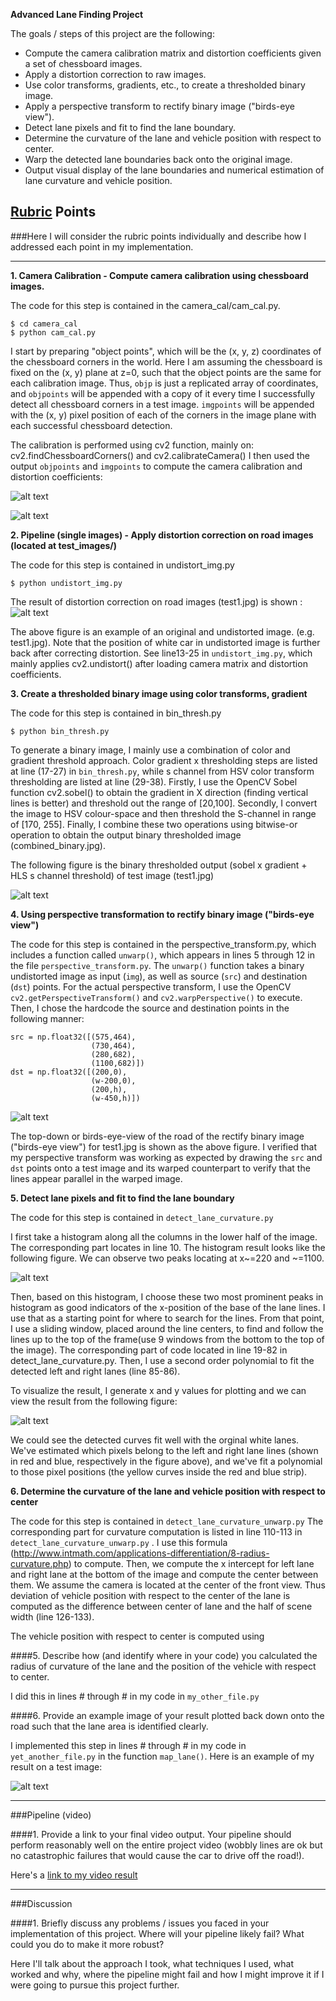 **Advanced Lane Finding Project**

The goals / steps of this project are the following:

* Compute the camera calibration matrix and distortion coefficients given a set of chessboard images.
* Apply a distortion correction to raw images.
* Use color transforms, gradients, etc., to create a thresholded binary image.
* Apply a perspective transform to rectify binary image ("birds-eye view").
* Detect lane pixels and fit to find the lane boundary.
* Determine the curvature of the lane and vehicle position with respect to center.
* Warp the detected lane boundaries back onto the original image.
* Output visual display of the lane boundaries and numerical estimation of lane curvature and vehicle position.

[//]: # (Image References)

[image1]: ./examples/undistort_output.png "Undistorted"
[image1.5]: ./examples/corner_found.jpg "Corners found"
[image2]: ./figure_1.png "Road image and undistortion"
[image3]: ./output_images/combined_binary_test1.jpg "Binary thresholded output"
[image4]: ./output_images/unwarped.png "Warped binary thresholded output"
[image4.5]: ./output_images/hist1.png "Histogram"
[image5]: ./output_images/detect_lanes_test1.png "Detect lanes"
[image6]: ./examples/example_output.jpg "Output"
[video1]: ./project_video.mp4 "Video"

## [Rubric](https://review.udacity.com/#!/rubrics/571/view) Points
###Here I will consider the rubric points individually and describe how I addressed each point in my implementation.  

---

**1. Camera Calibration - Compute camera calibration using chessboard images.**

The code for this step is contained in the camera_cal/cam_cal.py.
```
$ cd camera_cal
$ python cam_cal.py
```
I start by preparing "object points", which will be the (x, y, z) coordinates of the chessboard corners in the world. Here I am assuming the chessboard is fixed on the (x, y) plane at z=0, such that the object points are the same for each calibration image.  Thus, `objp` is just a replicated array of coordinates, and `objpoints` will be appended with a copy of it every time I successfully detect all chessboard corners in a test image.  `imgpoints` will be appended with the (x, y) pixel position of each of the corners in the image plane with each successful chessboard detection.  

The calibration is performed using cv2 function, mainly on: cv2.findChessboardCorners() and cv2.calibrateCamera()
I then used the output `objpoints` and `imgpoints` to compute the camera calibration and distortion coefficients: 

![alt text][image1]

![alt text][image1.5]



**2. Pipeline (single images) - Apply distortion correction on road images (located at test_images/)**

The code for this step is contained in undistort_img.py
```
$ python undistort_img.py
```

The result of distortion correction on road images (test1.jpg) is shown :
![alt text][image2]

The above figure is an example of an original and undistorted image. (e.g. test1.jpg). Note that the position of white car in undistorted image is further back after correcting distortion. See line13-25 in ```undistort_img.py```, which mainly applies cv2.undistort() after loading camera matrix and distortion coefficients. 

**3. Create a thresholded binary image using color transforms, gradient**

The code for this step is contained in bin_thresh.py
```
$ python bin_thresh.py
```

To generate a binary image, I mainly use a combination of color and gradient threshold approach. Color gradient x thresholding steps are listed at line (17-27) in ```bin_thresh.py```, while s channel from HSV color transform thresholding are listed at line (29-38).
Firstly, I use the OpenCV Sobel function cv2.sobel() to obtain the gradient in X direction (finding vertical lines is better) and threshold out the range of [20,100].
Secondly, I convert the image to HSV colour-space and then threshold the S-channel in range of [170, 255].
Finally, I combine these two operations using bitwise-or operation to obtain the output binary thresholded image (combined_binary.jpg).

The following figure is the binary thresholded output (sobel x gradient + HLS s channel threshold) of test image (test1.jpg)

![alt text][image3]

**4. Using perspective transformation to rectify binary image ("birds-eye view")**

The code for this step is contained in the perspective_transform.py, which includes a function called `unwarp()`, which appears in lines 5 through 12 in the file `perspective_transform.py`.  The `unwarp()` function takes a binary undistorted image as input  (`img`), as well as source (`src`) and destination (`dst`) points. For the actual perspective transform,  I use the OpenCV `cv2.getPerspectiveTransform()` and `cv2.warpPerspective()` to execute. Then, I chose the hardcode the source and destination points in the following manner:
```
src = np.float32([(575,464),
                  (730,464), 
                  (280,682), 
                  (1100,682)])
dst = np.float32([(200,0),
                  (w-200,0),
                  (200,h),
                  (w-450,h)])
```

![alt text][image4]

The top-down or birds-eye-view of the road of the rectify binary image ("birds-eye view") for test1.jpg is shown as the above figure.
I verified that my perspective transform was working as expected by drawing the `src` and `dst` points onto a test image and its warped counterpart to verify that the lines appear parallel in the warped image.

**5. Detect lane pixels and fit to find the lane boundary**

The code for this step is contained in `detect_lane_curvature.py`

I first take a histogram along all the columns in the lower half of the image. The corresponding part locates in line 10. The histogram result looks like the following figure. We can observe two peaks locating at x~=220 and ~=1100.

![alt text][image4.5]

Then, based on this histogram, I choose these two most prominent 
peaks in histogram as good indicators of the x-position of the base 
of the lane lines. I use that as a starting point for where to search for the lines. 
From that point, I use a sliding window, placed around the line centers, 
to find and follow the lines up to the top of the frame(use 9 windows from the bottom to the top of the image). The corresponding part of code
located in line 19-82 in detect_lane_curvature.py. Then, I use a second order polynomial to fit 
the detected left and right lanes (line 85-86).

To visualize the result, I generate x and y values for plotting and we can view the result from the following figure:

![alt text][image5]

We could see the detected curves fit well with the orginal white lanes.  We've estimated which pixels belong to the left and right lane lines (shown in red and blue, respectively in the figure above), and we've fit a polynomial to those pixel positions (the yellow curves inside the red and blue strip).

**6. Determine the curvature of the lane and vehicle position with respect to center**

The code for this step is contained in `detect_lane_curvature_unwarp.py`
The corresponding part for curvature computation is listed in line 110-113 in `detect_lane_curvature_unwarp.py` . I use this formula (http://www.intmath.com/applications-differentiation/8-radius-curvature.php) to compute. Then, we compute the x intercept for left lane and right lane at the bottom of the image and compute the center between them. We assume the camera is located at the center of the front view. Thus deviation of vehicle position with respect to the center of the lane is computed as the difference between center of lane and the half of scene width (line 126-133). 

The vehicle position with respect to center is computed using

####5. Describe how (and identify where in your code) you calculated the radius of curvature of the lane and the position of the vehicle with respect to center.

I did this in lines # through # in my code in `my_other_file.py`


####6. Provide an example image of your result plotted back down onto the road such that the lane area is identified clearly.

I implemented this step in lines # through # in my code in `yet_another_file.py` in the function `map_lane()`.  Here is an example of my result on a test image:

![alt text][image6]

---

###Pipeline (video)

####1. Provide a link to your final video output.  Your pipeline should perform reasonably well on the entire project video (wobbly lines are ok but no catastrophic failures that would cause the car to drive off the road!).

Here's a [link to my video result](./project_video.mp4)

---

###Discussion

####1. Briefly discuss any problems / issues you faced in your implementation of this project.  Where will your pipeline likely fail?  What could you do to make it more robust?

Here I'll talk about the approach I took, what techniques I used, what worked and why, where the pipeline might fail and how I might improve it if I were going to pursue this project further.  


